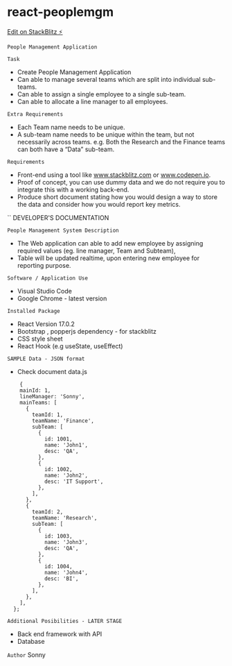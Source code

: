 # react-peoplemgm

[Edit on StackBlitz ⚡️](https://stackblitz.com/edit/react-kehrvz)

`People Management Application`

`Task`

- Create People Management Application
- Can able to manage several teams which are split into individual sub-teams.
- Can able to assign a single employee to a single sub-team.
- Can able to allocate a line manager to all employees.

`Extra Requirements`

- Each Team name needs to be unique.
- A sub-team name needs to be unique within the team, but not necessarily across teams.
  e.g. Both the Research and the Finance teams can both have a “Data” sub-team.

`Requirements`

- Front-end using a tool like www.stackblitz.com or www.codepen.io.
- Proof of concept, you can use dummy data and we do not require you to integrate this with a
  working back-end.
- Produce short document stating how you would design a way to store the data and consider how you would report key metrics.

`` DEVELOPER'S DOCUMENTATION

`People Management System Description`

- The Web application can able to add new employee by assigning required values (eg. line manager, Team and Subteam),
- Table will be updated realtime, upon entering new employee for reporting purpose.

`Software / Application Use`

- Visual Studio Code
- Google Chrome - latest version

`Installed Package`

- React Version 17.0.2
- Bootstrap , popperjs dependency - for stackblitz
- CSS style sheet
- React Hook (e.g useState, useEffect)

`SAMPLE Data - JSON format`

- Check document data.js

```
    {
    mainId: 1,
    lineManager: 'Sonny',
    mainTeams: [
      {
        teamId: 1,
        teamName: 'Finance',
        subTeam: [
          {
            id: 1001,
            name: 'John1',
            desc: 'QA',
          },
          {
            id: 1002,
            name: 'John2',
            desc: 'IT Support',
          },
        ],
      },
      {
        teamId: 2,
        teamName: 'Research',
        subTeam: [
          {
            id: 1003,
            name: 'John3',
            desc: 'QA',
          },
          {
            id: 1004,
            name: 'John4',
            desc: 'BI',
          },
        ],
      },
    ],
  };
```

`Additional Posibilities - LATER STAGE`

- Back end framework with API
- Database

`Author`
Sonny
